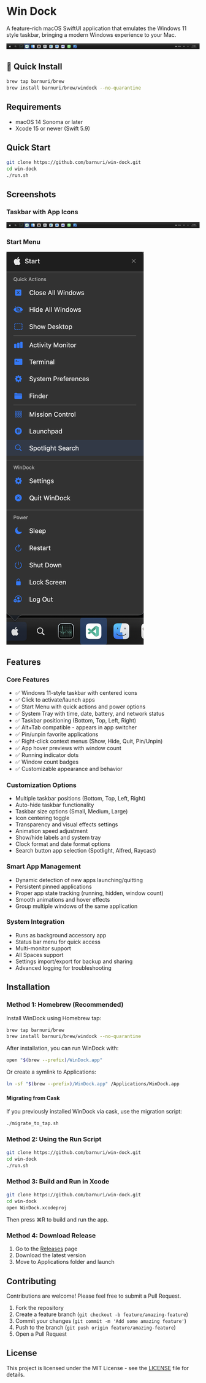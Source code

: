 # Win Dock

A feature-rich macOS SwiftUI application that emulates the Windows 11 style taskbar, bringing a modern Windows experience to your Mac.

![Win Dock Taskbar](screenshots/dock.png)

## 🍺 Quick Install

```bash
brew tap barnuri/brew
brew install barnuri/brew/windock --no-quarantine
```

## Requirements

-   macOS 14 Sonoma or later
-   Xcode 15 or newer (Swift 5.9)

## Quick Start

```bash
git clone https://github.com/barnuri/win-dock.git
cd win-dock
./run.sh
```

## Screenshots

### Taskbar with App Icons

![Win Dock Taskbar](screenshots/dock.png)

### Start Menu

![Start Menu](screenshots/start-menu.png)

## Features

### Core Features

-   ✅ Windows 11-style taskbar with centered icons
-   ✅ Click to activate/launch apps
-   ✅ Start Menu with quick actions and power options
-   ✅ System Tray with time, date, battery, and network status
-   ✅ Taskbar positioning (Bottom, Top, Left, Right)
-   ✅ Alt+Tab compatible - appears in app switcher
-   ✅ Pin/unpin favorite applications
-   ✅ Right-click context menus (Show, Hide, Quit, Pin/Unpin)
-   ✅ App hover previews with window count
-   ✅ Running indicator dots
-   ✅ Window count badges
-   ✅ Customizable appearance and behavior

### Customization Options

-   Multiple taskbar positions (Bottom, Top, Left, Right)
-   Auto-hide taskbar functionality
-   Taskbar size options (Small, Medium, Large)
-   Icon centering toggle
-   Transparency and visual effects settings
-   Animation speed adjustment
-   Show/hide labels and system tray
-   Clock format and date format options
-   Search button app selection (Spotlight, Alfred, Raycast)

### Smart App Management

-   Dynamic detection of new apps launching/quitting
-   Persistent pinned applications
-   Proper app state tracking (running, hidden, window count)
-   Smooth animations and hover effects
-   Group multiple windows of the same application

### System Integration

-   Runs as background accessory app
-   Status bar menu for quick access
-   Multi-monitor support
-   All Spaces support
-   Settings import/export for backup and sharing
-   Advanced logging for troubleshooting

## Installation

### Method 1: Homebrew (Recommended)

Install WinDock using Homebrew tap:

```bash
brew tap barnuri/brew
brew install barnuri/brew/windock --no-quarantine
```

After installation, you can run WinDock with:

```bash
open "$(brew --prefix)/WinDock.app"
```

Or create a symlink to Applications:

```bash
ln -sf "$(brew --prefix)/WinDock.app" /Applications/WinDock.app
```

#### Migrating from Cask

If you previously installed WinDock via cask, use the migration script:

```bash
./migrate_to_tap.sh
```

### Method 2: Using the Run Script

```bash
git clone https://github.com/barnuri/win-dock.git
cd win-dock
./run.sh
```

### Method 3: Build and Run in Xcode

```bash
git clone https://github.com/barnuri/win-dock.git
cd win-dock
open WinDock.xcodeproj
```

Then press ⌘R to build and run the app.

### Method 4: Download Release

1. Go to the [Releases](https://github.com/barnuri/win-dock/releases) page
2. Download the latest version
3. Move to Applications folder and launch

## Contributing

Contributions are welcome! Please feel free to submit a Pull Request.

1. Fork the repository
2. Create a feature branch (`git checkout -b feature/amazing-feature`)
3. Commit your changes (`git commit -m 'Add some amazing feature'`)
4. Push to the branch (`git push origin feature/amazing-feature`)
5. Open a Pull Request

## License

This project is licensed under the MIT License - see the [LICENSE](LICENSE) file for details.
